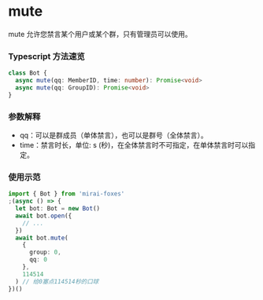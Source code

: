 # mute

mute 允许您禁言某个用户或某个群，只有管理员可以使用。

### Typescript 方法速览

```typescript
class Bot {
  async mute(qq: MemberID, time: number): Promise<void>
  async mute(qq: GroupID): Promise<void>
}
```

### 参数解释

- qq：可以是群成员（单体禁言），也可以是群号（全体禁言）。
- time：禁言时长，单位: s (秒)，在全体禁言时不可指定，在单体禁言时可以指定。

### 使用示范

```typescript
import { Bot } from 'mirai-foxes'
;(async () => {
  let bot: Bot = new Bot()
  await bot.open({
    // ...
  })
  await bot.mute(
    {
      group: 0,
      qq: 0
    },
    114514
  ) // 给0塞点114514秒的口球
})()
```
